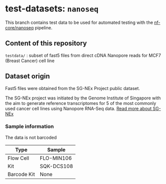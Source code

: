 # test-datasets: `nanoseq`

This branch contains test data to be used for automated testing with the [nf-core/nanoseq](https://github.com/nf-core/nanoseq) pipeline.

## Content of this repository

`testdata/` : subset of fast5 files from direct cDNA Nanopore reads for MCF7 (Breast Cancer) cell line   

## Dataset origin

Fast5 files were obtained from the SG-NEx Project public dataset.

The SG-NEx project was initiated by the Genome Institute of Singapore with the aim to generate reference transcriptomes for 5 of the most commonly used cancer cell lines using Nanopore RNA-Seq data.
[Read more about SG-NEx](https://github.com/GoekeLab/sg-nex-data)

### Sample information

The data is not barcoded

| Type	                |   Sample	  |
|-----------------------|-------------|
| Flow Cell       	    | FLO-MIN106	|
| Kit	                  | SQK-DCS108	|
| Barcode Kit	          |    None  	  |
